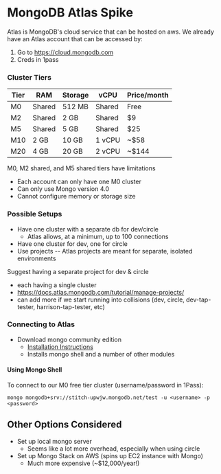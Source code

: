 # MongoDB Atlas Spike
Atlas is MongoDB's cloud service that can be hosted on aws. We already have an Atlas account that can be accessed by:
1. Go to https://cloud.mongodb.com
2. Creds in 1pass

### Cluster Tiers
| Tier | RAM | Storage | vCPU | Price/month |
| ---- | --- | ------- | ---- | ---------- |
| M0 | Shared | 512 MB | Shared | Free |
| M2 | Shared | 2 GB | Shared | $9 |
| M5 | Shared | 5 GB | Shared | $25 |
| M10 | 2 GB | 10 GB | 1 vCPU | ~$58 |
| M20 | 4 GB | 20 GB | 2 vCPU | ~$144 | 
  
M0, M2 shared, and M5 shared tiers have limitations
- Each account can only have one M0 cluster
- Can only use Mongo version 4.0
- Cannot configure memory or storage size

### Possible Setups
- Have one cluster with a separate db for dev/circle
  - Atlas allows, at a minimum, up to 100 connections
- Have one cluster for dev, one for circle
- Use projects -- Atlas projects are meant for separate, isolated environments

Suggest having a separate project for dev & circle
  - each having a single cluster
  - https://docs.atlas.mongodb.com/tutorial/manage-projects/
  - can add more if we start running into collisions (dev, circle, dev-tap-tester, harrison-tap-tester, etc)

### Connecting to Atlas
- Download mongo community edition
  - [Installation Instructions](https://docs.mongodb.com/manual/tutorial/install-mongodb-on-ubuntu/)
  - Installs mongo shell and a number of other modules

#### Using Mongo Shell
To connect to our M0 free tier cluster (username/password in 1Pass):
```
mongo mongodb+srv://stitch-upwjw.mongodb.net/test -u <username> -p <password>
```

## Other Options Considered
- Set up local mongo server 
  - Seems like a lot more overhead, especially when using circle
- Set up Mongo Stack on AWS (spins up EC2 instance with Mongo)
  - Much more expensive (~$12,000/year!)
 
